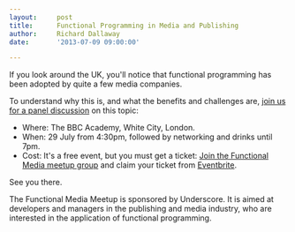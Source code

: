 ```yaml
---
layout:     post
title:      Functional Programming in Media and Publishing
author:     Richard Dallaway
date:       '2013-07-09 09:00:00'

---
```


If you look around the UK, you'll notice that functional programming has been adopted by quite a few media companies.

To understand why this is, and what the benefits and challenges are, [join us for a panel discussion](http://www.meetup.com/Functional-Media/events/127416512/) on this topic:

* Where:  The BBC Academy, White City, London.
* When: 29 July from 4:30pm, followed by networking and drinks until 7pm.
* Cost:  It's a free event, but you must get a ticket: [Join the Functional Media meetup group](http://www.meetup.com/Functional-Media/events/127416512/) and claim your ticket from [Eventbrite](http://functionalprogramming.eventbrite.com/).

See you there.

<p class="text-muted">
  The Functional Media Meetup is sponsored by Underscore. It is aimed at developers and managers in the publishing and media industry, who are interested in the application of functional programming.
</p>
